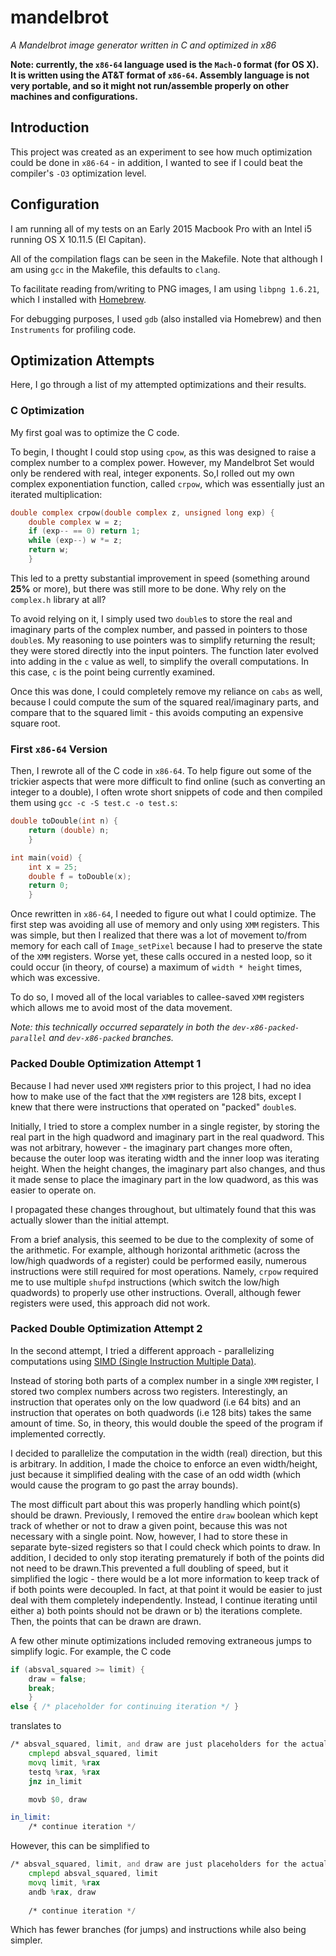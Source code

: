 # mandelbrot
*A Mandelbrot image generator written in C and optimized in x86*

**Note: currently, the `x86-64` language used is the `Mach-O` format (for OS X). It is
written using the AT&T format of `x86-64`.
Assembly language is not very portable, and so it might not run/assemble
properly on other machines and configurations.**

## Introduction
This project was created as an experiment to see how much optimization
could be done in `x86-64` - in addition, I wanted to see if I could beat the compiler's
`-O3` optimization level.

## Configuration
I am running all of my tests on an Early 2015 Macbook Pro with an Intel i5 running
OS X 10.11.5 (El Capitan).

All of the compilation flags can be seen in the Makefile. Note that although I am
using `gcc` in the Makefile, this defaults to `clang`.

To facilitate reading from/writing to PNG images, I am using `libpng 1.6.21`, which
I installed with [Homebrew](http://brew.sh).

For debugging purposes, I used `gdb` (also installed via Homebrew) and then
`Instruments` for profiling code.

## Optimization Attempts
Here, I go through a list of my attempted optimizations and their results.

### C Optimization
My first goal was to optimize the C code.

To begin, I thought I could stop using `cpow`, as this was designed to raise a complex
number to a complex power. However, my Mandelbrot Set would only be rendered
with real, integer exponents. So,I rolled out my own complex exponentiation
function, called `crpow`, which was essentially just an iterated multiplication:

```C
double complex crpow(double complex z, unsigned long exp) {
	double complex w = z;
	if (exp-- == 0) return 1;
	while (exp--) w *= z;
	return w;
	}
```

This led to a pretty substantial improvement in speed (something around **25%** or
more), but there was still more to be done. Why rely on the `complex.h` library at all?

To avoid relying on it, I simply used two `double`s to store the real and imaginary
parts of the complex number, and passed in pointers to those `double`s. My
reasoning to use pointers was to simplify returning the result; they were stored
directly into the input pointers. The function later evolved into adding in the `c`
value as well, to simplify the overall computations. In this case, `c` is the point being
currently examined.

Once this was done, I could completely remove my reliance on `cabs` as well, because
I could compute the sum of the squared real/imaginary parts, and compare that to
the squared limit - this avoids computing an expensive square root.

### First `x86-64` Version
Then, I rewrote all of the C code in `x86-64`. To help figure out some of the trickier
aspects that were more difficult to find online (such as converting an integer to a
double), I often wrote short snippets of code and then compiled them using
`gcc -c -S test.c -o test.s`:

```C
double toDouble(int n) {
	return (double) n;
	}

int main(void) {
	int x = 25;
	double f = toDouble(x); 
	return 0;
	}
```

Once rewritten in `x86-64`, I needed to figure out what I could optimize. The first step
was avoiding all use of memory and only using `XMM` registers. This was simple,
but then I realized that there was a lot of movement to/from memory for each call of
`Image_setPixel` because I had to preserve the state of the `XMM` registers.
Worse yet, these calls occured in a nested loop, so it could occur (in theory, of course) a maximum of `width * height` times, which was excessive.

To do so, I moved all of the local variables to callee-saved `XMM` registers which allows
me to avoid most of the data movement.

*Note: this technically occurred separately in both the `dev-x86-packed-parallel` and
`dev-x86-packed` branches.*

### Packed Double Optimization Attempt 1
Because I had never used `XMM` registers prior to this project, I had no idea how
to make use of the fact that the `XMM` registers are 128 bits, except I knew that
there were instructions that operated on "packed" `double`s.

Initially, I tried to store a complex number in a single register, by storing the
real part in the high quadword and imaginary part in the real quadword. This was
not arbitrary, however - the imaginary part changes more often, because the outer
loop was iterating width and the inner loop was iterating height. When the height
changes, the imaginary part also changes, and thus it made sense to place
the imaginary part in the low quadword, as this was easier to operate on.

I propagated these changes throughout, but ultimately found that this was
actually slower than the initial attempt.

From a brief analysis, this seemed to be due to the complexity of some of the
arithmetic. For example, although horizontal arithmetic (across the low/high
quadwords of a register) could be performed easily, numerous instructions
were still required for most operations. Namely, `crpow` required me to use
multiple `shufpd` instructions (which switch the low/high quadwords) to
properly use other instructions. Overall, although fewer registers were used,
this approach did not work.

### Packed Double Optimization Attempt 2
In the second attempt, I tried a different approach - parallelizing computations using
[SIMD (Single Instruction Multiple Data)](https://en.wikipedia.org/wiki/SIMD).

Instead of storing both parts of a complex number in a single `XMM` register,
I stored two complex numbers across two registers. Interestingly, an instruction
that operates only on the low quadword (i.e 64 bits) and an instruction that
operates on both quadwords (i.e 128 bits) takes the same amount of time. So,
in theory, this would double the speed of the program if implemented correctly.

I decided to parallelize the computation in the width (real) direction, but this is
arbitrary. In addition, I made the choice to enforce an even width/height, just
because it simplified dealing with the case of an odd width (which would cause
the program to go past the array bounds).

The most difficult part about this was properly handling which point(s) should be
drawn. Previously, I removed the entire `draw` boolean which kept track of
whether or not to draw a given point, because this was not necessary with a single
point. Now, however, I had to store these in separate byte-sized registers so that
I could check which points to draw. In addition, I decided to only stop iterating
prematurely if both of the points did not need to be drawn.This prevented a full
doubling of speed, but it simplified the logic - there would be a lot more information
to keep track of if both points were decoupled. In fact, at that point it would be
easier to just deal with them completely independently. Instead, I continue iterating
until either a) both points should not be drawn or b) the iterations complete.
Then, the points that can be drawn are drawn.

A few other minute optimizations included removing extraneous jumps to
simplify logic. For example, the C code

```C
if (absval_squared >= limit) {
	draw = false;
	break;
	}
else { /* placeholder for continuing iteration */ }
```

translates to

```asm
/* absval_squared, limit, and draw are just placeholders for the actual registers */
	cmplepd absval_squared, limit
	movq limit, %rax
	testq %rax, %rax
	jnz in_limit

	movb $0, draw

in_limit:
	/* continue iteration */
```

However, this can be simplified to

```asm
/* absval_squared, limit, and draw are just placeholders for the actual registers */
	cmplepd absval_squared, limit
	movq limit, %rax
	andb %rax, draw
	
	/* continue iteration */
```

Which has fewer branches (for jumps) and instructions while also being simpler.
